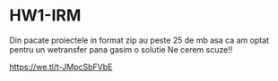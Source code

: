 # HW1-IRM

Din pacate proiectele in format zip au peste 25 de mb asa ca am optat pentru un wetransfer pana gasim o solutie
Ne cerem scuze!!

https://we.tl/t-JMpcSbFVbE
